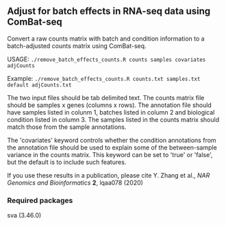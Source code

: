 ## Adjust for batch effects in RNA-seq data using ComBat-seq

Convert a raw counts matrix with batch and condition
information to a batch-adjusted counts matrix using
ComBat-seq.

USAGE: `./remove_batch_effects_counts.R counts samples covariates adjCounts`

Example: `./remove_batch_effects_counts.R counts.txt samples.txt default adjCounts.txt`

The two input files should be tab delimited text.
The counts matrix file should be samples x genes (columns x rows).
The annotation file should have samples listed in colunm 1,
batches listed in column 2 and biological condition listed in column 3.
The samples listed in the counts matrix should match those from the
sample annotations.

The 'covariates' keyword controls whether the condition annotations
from the annotation file should be used to explain some of the
between-sample variance in the counts matrix.  This keyword can be
set to 'true' or 'false', but the default is to include such features.

If you use these results in a publication, please cite
Y. Zhang et al., _NAR Genomics and Bioinformatics_ **2**, lqaa078 (2020)

### Required packages
sva (3.46.0)